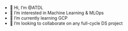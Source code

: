 - 👋 Hi, I’m @ATDL
- 👀 I’m interested in Machine Learning & MLOps
- 🌱 I’m currently learning GCP
- 💞️ I’m looking to collaborate on any full-cycle DS project

<!---
ATDL/ATDL is a ✨ special ✨ repository because its `README.md` (this file) appears on your GitHub profile.
You can click the Preview link to take a look at your changes.
--->
